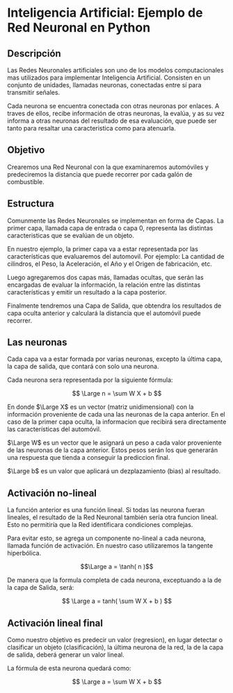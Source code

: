 # Inteligencia Artificial: Ejemplo de Red Neuronal en Python

## Descripción
Las Redes Neuronales artificiales son uno de los modelos computacionales mas utilizados para implementar Inteligencia Artificial. Consisten en un conjunto de unidades, llamadas neuronas, conectadas entre sí para transmitir señales.

Cada neurona se encuentra conectada con otras neuronas por enlaces. A traves de ellos, recibe información de otras neuronas, la evalúa, y as su vez informa a otras neuronas del resultado de esa evaluación, que puede ser tanto para resaltar una caracteristica como para atenuarla.

## Objetivo
Crearemos una Red Neuronal con la que examinaremos automóviles y predeciremos la distancia que puede recorrer por cada galón de combustible.

## Estructura
Comunmente las Redes Neuronales se implementan en forma de Capas. La primer capa, llamada capa de entrada o capa 0, representa las distintas caracteristicas que se evalúan de un objeto.

En nuestro ejemplo, la primer capa va a estar representada por las características que evaluaremos del automovil. Por ejemplo: La cantidad de cilindros, el Peso, la Aceleración, el Año y el Origen de fabricación, etc.

Luego agregaremos dos capas más, llamadas ocultas, que serán las encargadas de evaluar la información, la relación entre las distintas características y emitir un resultado a la capa posterior.

Finalmente tendremos una Capa de Salida, que obtendra los resultados de capa oculta anterior y calculará la distancia que el automóvil puede recorrer.

## Las neuronas
Cada capa va a estar formada por varias neuronas, excepto la última capa, la capa de salida, que contará con solo una neurona.

Cada neurona sera representada por la siguiente fórmula:

$$
\Large
n = \sum W X + b
$$

En donde $\Large X$ es un vector (matriz unidimensional) con la información proveniente de cada una las neuronas de la capa anterior. En el caso de la primer capa oculta, la informacion que recibirá sera directamente las características del automóvil.

$\Large W$ es un vector que le asignará un peso a cada valor proveniente de las neuronas de la capa anterior. Estos pesos serán los que generarán una respuesta que tienda a conseguir la prediccion final.

$\Large b$ es un valor que aplicará un dezplazamiento (bias) al resultado.

## Activación no-lineal
La función anterior es una función lineal. Si todas las neurona fueran lineales, el resultado de la Red Neuronal también sería otra funcion lineal. Esto no permitiría que la Red identificara condiciones complejas.

Para evitar esto, se agrega un componente no-lineal a cada neurona, llamada función de activación. En nuestro caso utilizaremos la tangente hiperbólica.

$$\Large a = \tanh( n )$$

De manera que la formula completa de cada neurona, exceptuando a la de la capa de Salida, será:

$$
\Large
a = tanh( \sum W X + b )
$$

## Activación lineal final
Como nuestro objetivo es predecir un valor (regresion), en lugar detectar o clasificar un objeto (clasificación), la última neurona de la red, la de la capa de salida, deberá generar un valor lineal.

La fórmula de esta neurona quedará como:

$$
\Large
a = \sum W X + b
$$


